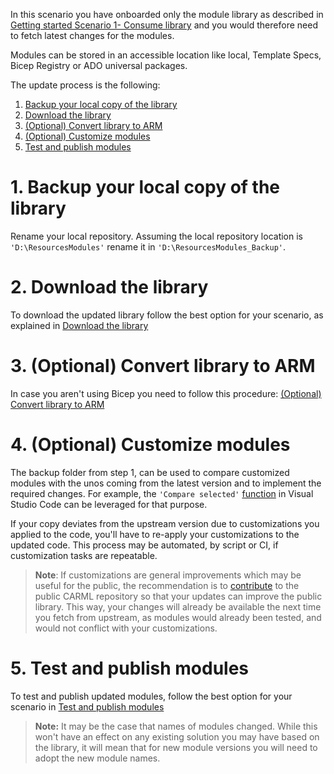 In this scenario you have onboarded only the module library as described in [Getting started Scenario 1- Consume library](./Getting%20started%20-%20Scenario%201%20Consume%20library) and you would therefore need to fetch latest changes for the modules.

Modules can be stored in an accessible location like local, Template Specs, Bicep Registry or ADO universal packages.

The update process is the following:

1. [Backup your local copy of the library](#1-backup-your-local-copy-of-the-library)
1. [Download the library](#2-download-the-library)
1. [(Optional) Convert library to ARM](#3-optional-convert-library-to-arm)
1. [(Optional) Customize modules](#4-optional-customize-modules)
1. [Test and publish modules](#5-test-and-publish-modules)

# 1. Backup your local copy of the library

Rename your local repository. Assuming the local repository location is `'D:\ResourcesModules'` rename it in `'D:\ResourcesModules_Backup'`.

# 2. Download the library

To download the updated library follow the best option for your scenario, as explained in [Download the library](./Getting%20started%20-%20Scenario%201%20Consume%20library#1-download-the-library)

# 3. (Optional) Convert library to ARM

In case you aren't using Bicep you need to follow this procedure: [(Optional) Convert library to ARM](./Getting%20started%20-%20Scenario%201%20Consume%20library#2-optional-convert-library-to-arm)

# 4. (Optional) Customize modules

The backup folder from step 1, can be used to compare customized modules with the unos coming from the latest version and to implement the required changes. For example, the `'Compare selected'` [function](https://vscode.uno/diff-vscode/) in Visual Studio Code can be leveraged for that purpose.

If your copy deviates from the upstream version due to customizations you applied to the code, you'll have to re-apply your customizations to the updated code. This process may be automated, by script or CI, if customization tasks are repeatable.

> **Note**: If customizations are general improvements which may be useful for the public, the recommendation is to [contribute](./Contribution%20guide) to the public CARML repository so that your updates can improve the public library. This way, your changes will already be available the next time you fetch from upstream, as modules would already been tested, and would not conflict with your customizations.

# 5. Test and publish modules

To test and publish updated modules, follow the best option for your scenario in [Test and publish modules](./Getting%20started%20-%20Scenario%201%20Consume%20library#3-test-and-publish-modules)

> **Note:** It may be the case that names of modules changed. While this won't have an effect on any existing solution you may have based on the library, it will mean that for new module versions you will need to adopt the new module names.
